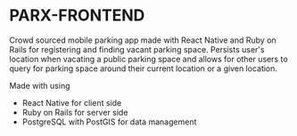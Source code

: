 # PARX-FRONTEND

Crowd sourced mobile parking app made with React Native and Ruby on Rails for registering and finding vacant parking space.
Persists user's location when vacating a public parking space and allows for other users to query for parking space around their current location or a given location.

Made with using
 - React Native for client side
 - Ruby on Rails for server side
 - PostgreSQL with PostGIS for data management
